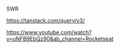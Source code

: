 SWR

https://tanstack.com/query/v3/



https://www.youtube.com/watch?v=uNFB9EbQz90&ab_channel=Rocketseat